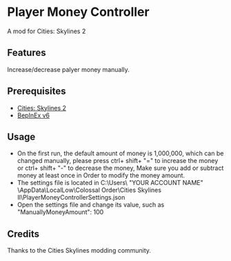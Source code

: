 # Player Money Controller
A mod for Cities: Skylines 2
## Features
Increase/decrease palyer money manually.
## Prerequisites
* [Cities: Skylines 2](https://www.paradoxinteractive.com/games/cities-skylines-ii/about)
* [BepInEx v6](https://github.com/BepInEx/BepInEx)
## Usage
- On the first run, the default amount of money is 1,000,000, which can be changed manually, please press ctrl+ shift+ "=" to increase the money or ctrl+ shift+ "-" to decrease the money, Make sure you add or subtract money at least once in Order to modify the money amount.
- The settings file is located in C:\Users\ "YOUR ACCOUNT NAME" \AppData\LocalLow\Colossal Order\Cities Skylines II\PlayerMoneyControllerSettings.json
- Open the settings file and change its value, such as "ManuallyMoneyAmount": 100
## Credits
Thanks to the Cities Skylines modding community.
